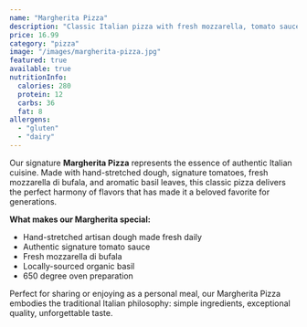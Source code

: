 ```yaml
---
name: "Margherita Pizza"
description: "Classic Italian pizza with fresh mozzarella, tomato sauce, and basil leaves"
price: 16.99
category: "pizza"
image: "/images/margherita-pizza.jpg"
featured: true
available: true
nutritionInfo:
  calories: 280
  protein: 12
  carbs: 36
  fat: 8
allergens:
  - "gluten"
  - "dairy"
---
```


Our signature **Margherita Pizza** represents the essence of authentic Italian cuisine. Made with hand-stretched dough, signature tomatoes, fresh mozzarella di bufala, and aromatic basil leaves, this classic pizza delivers the perfect harmony of flavors that has made it a beloved favorite for generations.

**What makes our Margherita special:**
- Hand-stretched artisan dough made fresh daily
- Authentic signature tomato sauce
- Fresh mozzarella di bufala
- Locally-sourced organic basil
- 650 degree oven preparation

Perfect for sharing or enjoying as a personal meal, our Margherita Pizza embodies the traditional Italian philosophy: simple ingredients, exceptional quality, unforgettable taste.
